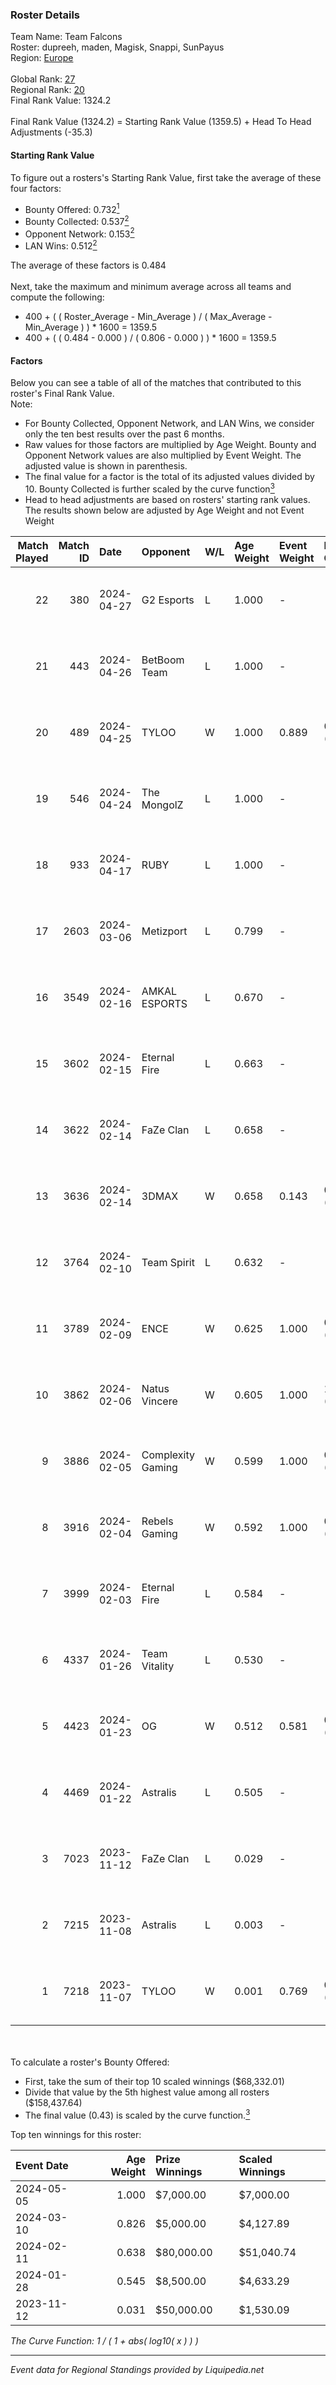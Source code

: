 ### Roster Details<br />
Team Name: Team Falcons<br />
Roster: dupreeh, maden, Magisk, Snappi, SunPayus<br />
Region: [Europe]( ../standings_europe.md)<br />
<br />
Global Rank: [27](../standings_global.md)<br />
Regional Rank: [20]( ../standings_europe.md)<br />
Final Rank Value:  1324.2<br />
<br />
Final Rank Value (1324.2) = Starting Rank Value (1359.5) + Head To Head Adjustments (-35.3)<br />

#### Starting Rank Value<br />
To figure out a rosters's Starting Rank Value, first take the average of these four factors:<br />
- Bounty Offered: 0.732[<sup>1</sup>](#table2)
- Bounty Collected: 0.537[<sup>2</sup>](#table1)
- Opponent Network: 0.153[<sup>2</sup>](#table1)
- LAN Wins: 0.512[<sup>2</sup>](#table1)

The average of these factors is 0.484<br />
<br />
Next, take the maximum and minimum average across all teams and compute the following:<br />
- 400 + ( ( Roster_Average - Min_Average ) / ( Max_Average - Min_Average ) ) * 1600 = 1359.5
- 400 + ( ( 0.484 - 0.000 ) / ( 0.806 - 0.000 ) ) * 1600 = 1359.5


#### Factors<br />
Below you can see a table of all of the matches that contributed to this roster's Final Rank Value.<br />
Note:<br />

- For Bounty Collected, Opponent Network, and LAN Wins, we consider only the ten best results over the past 6 months.
- Raw values for those factors are multiplied by Age Weight. Bounty and Opponent Network values are also multiplied by Event Weight. The adjusted value is shown in parenthesis.
- The final value for a factor is the total of its adjusted values divided by 10. Bounty Collected is further scaled by the curve function[<sup>3</sup>](#curveFunction)
- Head to head adjustments are based on rosters' starting rank values. The results shown below are adjusted by Age Weight and not Event Weight
<span id="table1"></span><br />


| Match Played | Match ID | Date       | Opponent          | W/L | Age Weight | Event Weight | Bounty Collected | Opponent Network | LAN Wins  | H2H Adj. | Roster                                   |
| -: | -: | :- | :- | :- | :- | :- | :- | :- | :- | -: | :- |
|           22 |      380 | 2024-04-27 | G2 Esports        | L   | 1.000      | -            | -                | -                | -         |    -2.18 | dupreeh, maden, Magisk, Snappi, SunPayus |
|           21 |      443 | 2024-04-26 | BetBoom Team      | L   | 1.000      | -            | -                | -                | -         |   -12.75 | dupreeh, maden, Magisk, Snappi, SunPayus |
|           20 |      489 | 2024-04-25 | TYLOO             | W   | 1.000      | 0.889        | 0.131 (0.117)    | 0.592 (0.526)    | 1 (1.000) |     4.70 | dupreeh, maden, Magisk, Snappi, SunPayus |
|           19 |      546 | 2024-04-24 | The MongolZ       | L   | 1.000      | -            | -                | -                | -         |    -6.96 | dupreeh, maden, Magisk, Snappi, SunPayus |
|           18 |      933 | 2024-04-17 | RUBY              | L   | 1.000      | -            | -                | -                | -         |   -28.77 | dupreeh, maden, Magisk, Snappi, SunPayus |
|           17 |     2603 | 2024-03-06 | Metizport         | L   | 0.799      | -            | -                | -                | -         |   -20.64 | maden, Magisk, s1mple, Snappi, SunPayus  |
|           16 |     3549 | 2024-02-16 | AMKAL ESPORTS     | L   | 0.670      | -            | -                | -                | -         |   -15.82 | BOROS, maden, Magisk, Snappi, SunPayus   |
|           15 |     3602 | 2024-02-15 | Eternal Fire      | L   | 0.663      | -            | -                | -                | -         |    -2.24 | BOROS, maden, Magisk, Snappi, SunPayus   |
|           14 |     3622 | 2024-02-14 | FaZe Clan         | L   | 0.658      | -            | -                | -                | -         |    -0.81 | BOROS, maden, Magisk, Snappi, SunPayus   |
|           13 |     3636 | 2024-02-14 | 3DMAX             | W   | 0.658      | 0.143        | 0.062 (0.006)    | 0.393 (0.037)    | 1 (0.658) |     1.74 | BOROS, maden, Magisk, Snappi, SunPayus   |
|           12 |     3764 | 2024-02-10 | Team Spirit       | L   | 0.632      | -            | -                | -                | -         |    -1.55 | BOROS, maden, Magisk, Snappi, SunPayus   |
|           11 |     3789 | 2024-02-09 | ENCE              | W   | 0.625      | 1.000        | 0.377 (0.236)    | 0.352 (0.220)    | 1 (0.625) |    13.99 | BOROS, maden, Magisk, Snappi, SunPayus   |
|           10 |     3862 | 2024-02-06 | Natus Vincere     | W   | 0.605      | 1.000        | 1.000 (0.605)    | 0.406 (0.246)    | 1 (0.605) |    18.30 | BOROS, maden, Magisk, Snappi, SunPayus   |
|            9 |     3886 | 2024-02-05 | Complexity Gaming | W   | 0.599      | 1.000        | 0.271 (0.163)    | 0.274 (0.164)    | 1 (0.599) |    13.05 | BOROS, maden, Magisk, Snappi, SunPayus   |
|            8 |     3916 | 2024-02-04 | Rebels Gaming     | W   | 0.592      | 1.000        | 0.121 (0.072)    | 0.376 (0.222)    | 1 (0.592) |     4.09 | BOROS, maden, Magisk, Snappi, SunPayus   |
|            7 |     3999 | 2024-02-03 | Eternal Fire      | L   | 0.584      | -            | -                | -                | -         |    -1.43 | BOROS, maden, Magisk, Snappi, SunPayus   |
|            6 |     4337 | 2024-01-26 | Team Vitality     | L   | 0.530      | -            | -                | -                | -         |    -0.76 | BOROS, maden, Magisk, Snappi, SunPayus   |
|            5 |     4423 | 2024-01-23 | OG                | W   | 0.512      | 0.581        | 0.594 (0.177)    | 0.390 (0.116)    | 1 (0.512) |     7.28 | BOROS, maden, Magisk, Snappi, SunPayus   |
|            4 |     4469 | 2024-01-22 | Astralis          | L   | 0.505      | -            | -                | -                | -         |    -4.43 | BOROS, maden, Magisk, Snappi, SunPayus   |
|            3 |     7023 | 2023-11-12 | FaZe Clan         | L   | 0.029      | -            | -                | -                | -         |    -0.03 | maden, NertZ, Snappi, SunPayus, VLDN     |
|            2 |     7215 | 2023-11-08 | Astralis          | L   | 0.003      | -            | -                | -                | -         |    -0.08 | b0RUP, blameF, Buzz, dev1ce, Staehr      |
|            1 |     7218 | 2023-11-07 | TYLOO             | W   | 0.001      | 0.769        | 0.131 (0.000)    | 0.592 (0.001)    | 1 (0.001) |     0.01 | advent, JamYoung, kaze, Mercury, Moseyuh |

<br />
<span id="table2"></span><br />
To calculate a roster's Bounty Offered:<br />

- First, take the sum of their top 10 scaled winnings ($68,332.01)
- Divide that value by the 5th highest value among all rosters ($158,437.64)
- The final value (0.43) is scaled by the curve function.[<sup>3</sup>](#curveFunction)

Top ten winnings for this roster:<br />

| Event Date | Age Weight | Prize Winnings | Scaled Winnings |
| :- | -: | :- | :- |
| 2024-05-05 |      1.000 | $7,000.00      | $7,000.00       |
| 2024-03-10 |      0.826 | $5,000.00      | $4,127.89       |
| 2024-02-11 |      0.638 | $80,000.00     | $51,040.74      |
| 2024-01-28 |      0.545 | $8,500.00      | $4,633.29       |
| 2023-11-12 |      0.031 | $50,000.00     | $1,530.09       |


<span id="curveFunction"></span>_The Curve Function: 1 / ( 1 + abs( log10( x ) ) )_<br />

---
_Event data for Regional Standings provided by Liquipedia.net_<br />
